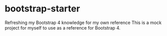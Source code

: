 # bootstrap-starter
Refreshing my Bootstrap 4 knowledge for my own reference
This is a mock project for myself to use as a reference for Bootstrap 4.
